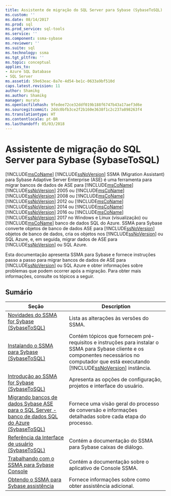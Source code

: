 ```yaml
---
title: Assistente de migração do SQL Server para Sybase (SybaseToSQL) | Microsoft Docs
ms.custom: ''
ms.date: 08/14/2017
ms.prod: sql
ms.prod_service: sql-tools
ms.service: ''
ms.component: ssma-sybase
ms.reviewer: ''
ms.suite: sql
ms.technology: ssma
ms.tgt_pltfrm: ''
ms.topic: conceptual
applies_to:
- Azure SQL Database
- SQL Server
ms.assetid: 59e63eac-8a7e-4d54-be1c-0633a9bf510d
caps.latest.revision: 11
author: Shamikg
ms.author: Shamikg
manager: murato
ms.openlocfilehash: 9fedee72ce32ddf019b188f6747b43a17aef3d6e
ms.sourcegitcommit: 2ddc0bfb3ce2f2b160e3638f1c2c237a898263f4
ms.translationtype: HT
ms.contentlocale: pt-BR
ms.lasthandoff: 05/03/2018
---
```

# <a name="sql-server-migration-assistant-for-sybase-sybasetosql"></a>Assistente de migração do SQL Server para Sybase (SybaseToSQL)
[!INCLUDE[msCoName](../../includes/msconame_md.md)] [!INCLUDE[ssNoVersion](../../includes/ssnoversion_md.md)] SSMA (Migration Assistant) para Sybase Adaptive Server Enterprise (ASE) é uma ferramenta para migrar bancos de dados de ASE para [!INCLUDE[msCoName](../../includes/msconame_md.md)] [!INCLUDE[ssNoVersion](../../includes/ssnoversion_md.md)] 2005 ou [!INCLUDE[msCoName](../../includes/msconame_md.md)] [!INCLUDE[ssNoVersion](../../includes/ssnoversion_md.md)] 2008 ou [!INCLUDE[msCoName](../../includes/msconame_md.md)] [!INCLUDE[ssNoVersion](../../includes/ssnoversion_md.md)] 2012 ou [!INCLUDE[msCoName](../../includes/msconame_md.md)] [!INCLUDE[ssNoVersion](../../includes/ssnoversion_md.md)] 2014 ou [!INCLUDE[msCoName](../../includes/msconame_md.md)] [!INCLUDE[ssNoVersion](../../includes/ssnoversion_md.md)] 2016 ou [!INCLUDE[msCoName](../../includes/msconame_md.md)] [!INCLUDE[ssNoVersion](../../includes/ssnoversion_md.md)] 2017 no Windows e Linux (visualização) ou [!INCLUDE[msCoName](../../includes/msconame_md.md)] banco de dados SQL do Azure. SSMA para Sybase converte objetos de banco de dados ASE para [!INCLUDE[ssNoVersion](../../includes/ssnoversion_md.md)] objetos de banco de dados, cria os objetos nos [!INCLUDE[ssNoVersion](../../includes/ssnoversion_md.md)] ou SQL Azure, e, em seguida, migrar dados de ASE para [!INCLUDE[ssNoVersion](../../includes/ssnoversion_md.md)] ou SQL Azure.  
  
Esta documentação apresenta SSMA para Sybase e fornece instruções passo a passo para migrar bancos de dados de ASE para [!INCLUDE[ssNoVersion](../../includes/ssnoversion_md.md)] ou SQL Azure e obter informações sobre problemas que podem ocorrer após a migração. Para obter mais informações, consulte os tópicos a seguir.  
  
## <a name="contents"></a>Sumário  
  
|Seção|Description|  
|-----------|---------------|  
|[Novidades do SSMA for Sybase &#40;SybaseToSQL&#41;](../../ssma/sybase/what-s-new-in-ssma-for-sybase-sybasetosql.md)|Lista as alterações às versões do SSMA.|  
|[Instalando o SSMA para Sybase &#40;SybaseToSQL&#41;](../../ssma/sybase/installing-ssma-for-sybase-sybasetosql.md)|Contém tópicos que fornecem pré-requisitos e instruções para instalar o SSMA para Sybase cliente e os componentes necessários no computador que está executando [!INCLUDE[ssNoVersion](../../includes/ssnoversion_md.md)] instância.|  
|[Introdução ao SSMA for Sybase &#40;SybaseToSQL&#41;](../../ssma/sybase/getting-started-with-ssma-for-sybase-sybasetosql.md)|Apresenta as opções de configuração, projetos e interface do usuário.|  
|[Migrando bancos de dados Sybase ASE para o SQL Server - banco de dados SQL do Azure &#40;SybaseToSQL&#41;](../../ssma/sybase/migrating-sybase-ase-databases-to-sql-server-azure-sql-db-sybasetosql.md)|Fornece uma visão geral do processo de conversão e informações detalhadas sobre cada etapa do processo.|  
|[Referência da Interface de usuário &#40;SybaseToSQL&#41;](../../ssma/sybase/user-interface-reference-sybasetosql.md)|Contém a documentação do SSMA para Sybase caixas de diálogo.|  
|[Trabalhando com o SSMA para Sybase Console](http://msdn.microsoft.com/c465e477-c479-4aa8-918d-58bf30884789)|Contém a documentação sobre o aplicativo de Console SSMA.|  
|[Obtendo o SSMA para Sybase assistência](http://go.microsoft.com/fwlink/?LinkID=708538&clcid=0x409)|Fornece informações sobre como obter assistência adicional.|  
  
